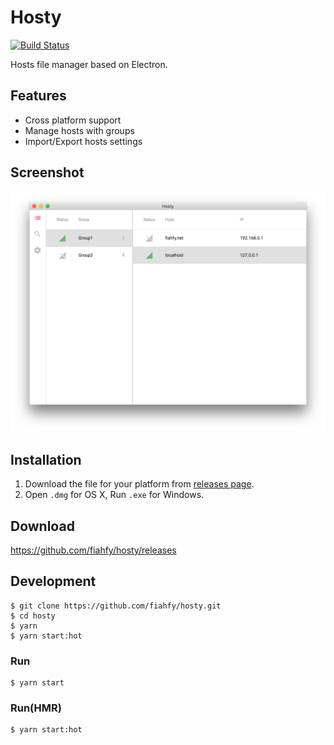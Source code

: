 # Hosty
[![Build Status](https://travis-ci.org/fiahfy/hosty.svg?branch=master)](https://travis-ci.org/fiahfy/hosty)

Hosts file manager based on Electron.


## Features
* Cross platform support
* Manage hosts with groups
* Import/Export hosts settings


## Screenshot
![screenshot](./build/screenshot.png?raw=true)


## Installation
1. Download the file for your platform from [releases page](https://github.com/fiahfy/hosty/releases).
2. Open `.dmg` for OS X, Run `.exe` for Windows.


## Download
https://github.com/fiahfy/hosty/releases


## Development
```
$ git clone https://github.com/fiahfy/hosty.git
$ cd hosty
$ yarn
$ yarn start:hot
```

### Run
```
$ yarn start
```

### Run(HMR)
```
$ yarn start:hot
```
